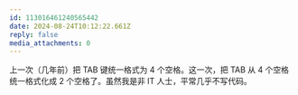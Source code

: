 ```yaml
---
id: 113016461240565442
date: 2024-08-24T10:12:22.661Z
reply: false
media_attachments: 0
---
```


上一次（几年前）把 TAB 键统一格式为 4 个空格。这一次，把 TAB 从 4 个空格统一格式化成 2 个空格了。虽然我是非 IT 人士，平常几乎不写代码。

